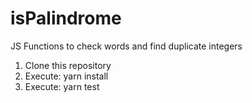 # isPalindrome
JS Functions to check words and find duplicate integers

1. Clone this repository
2. Execute: yarn install
3. Execute: yarn test

